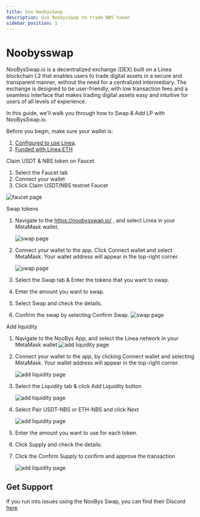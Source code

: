 ```yaml
---
title: Use NoobysSwap
description: Use NoobysSwap to trade NBS token
sidebar_position: 1
---
```



# Noobysswap

NooBysSwap.io is a decentralized exchange (DEX) built on a Linea blockchain L2 that enables users to trade digital assets in a secure and transparent manner, without the need for a centralized intermediary. The exchange is designed to be user-friendly, with low transaction fees and a seamless interface that makes trading digital assets easy and intuitive for users of all levels of experience.

In this guide, we'll walk you through how to Swap & Add LP with NooBysSwap.io.

Before you begin, make sure your wallet is:

1. [Configured to use Linea](/use-mainnet/set-up-your-wallet.mdx).
2. [Funded with Linea ETH](/build-on-linea/use-linea-testnet/fund.md#get-test-eth-on-linea)

Claim USDT & NBS token on Faucet

1. Select the Faucet tab
2. Connect your wallet
3. Click Claim USDT/NBS testnet Faucet

![faucet page](/img/quests/noobysswap/Picture1.png)

Swap tokens

1. Navigate to the https://noobysswap.io/ , and select Linea in your MetaMask wallet.

   ![swap page](/img/quests/noobysswap/Picture2.png)

2. Connect your wallet to the app. Click Connect wallet and select MetaMask. Your wallet address will appear in the top-right corner.

   ![swap page](/img/quests/noobysswap/Picture3.png)

3. Select the Swap tab & Enter the tokens that you want to swap.
4. Enter the amount you want to swap.
5. Select Swap and check the details.
6. Confirm the swap by selecting Confirm Swap. ![swap page](/img/quests/noobysswap/Picture4.png)

Add liquidity

1. Navigate to the NooBys App, and select the Linea network in your MetaMask wallet ![add liquidity page](/img/quests/noobysswap/Picture5.png)

2. Connect your wallet to the app, by clicking Connect wallet and selecting MetaMask. Your wallet address will appear in the top-right corner.

   ![add liquidity page](/img/quests/noobysswap/Picture6.png)

3. Select the Liquidity tab & click Add Liquidity button

   ![add liquidity page](/img/quests/noobysswap/Picture7.png)

4. Select Pair USDT-NBS or ETH-NBS and click Next

   ![add liquidity page](/img/quests/noobysswap/Picture8.png)

5. Enter the amount you want to use for each token.
6. Click Supply and check the details.
7. Click the Confirm Supply to confirm and approve the transaction

   ![add liquidity page](/img/quests/noobysswap/Picture9.png)

## Get Support

If you run into issues using the NooBys Swap, you can find their Discord [here](https://discord.gg/mDEFx6YUtS)
